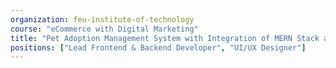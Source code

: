```yaml
---
organization: feu-institute-of-technology
course: "eCommerce with Digital Marketing"
title: "Pet Adoption Management System with Integration of MERN Stack and REST API"
positions: ["Lead Frontend & Backend Developer", "UI/UX Designer"]
---
```

